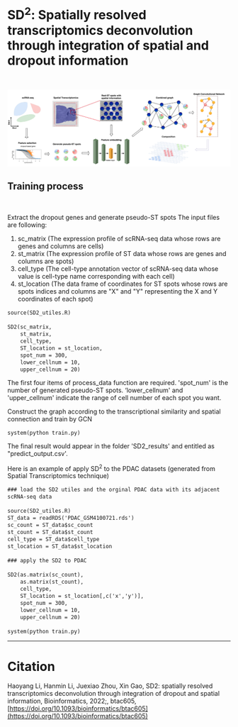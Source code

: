 # SD<sup>2</sup>: Spatially resolved transcriptomics deconvolution through integration of spatial and dropout information
<br>

![Pipeline](pipeline.png)
 
## Training process 

<br>

Extract the dropout genes and generate pseudo-ST spots
The input files are following:
1. sc_matrix (The expression profile of scRNA-seq data whose rows are genes and columns are cells)
2. st_matrix (The expression profile of ST data whose rows are genes and columns are spots)
3. cell_type (The cell-type annotation vector of scRNA-seq data whose value is cell-type name corresponding with each cell)
4. st_location (The data frame of coordinates for ST spots whose rows are spots indices and columns are "X" and "Y" representing the X and Y coordinates of each spot)

```
source(SD2_utiles.R)

SD2(sc_matrix,
    st_matrix,
    cell_type,
    ST_location = st_location,
    spot_num = 300, 
    lower_cellnum = 10,
    upper_cellnum = 20)
```
The first four items of process_data function are required.
'spot_num' is the number of generated pseudo-ST spots.
‘lower_cellnum' and 'upper_cellnum' indicate the range of cell number of each spot you want.



Construct the graph according to the transcriptional similarity and spatial connection and train by GCN

```
system(python train.py)
```

The final result would appear in the folder 'SD2_results' and entitled as "predict_output.csv'.

Here is an example of apply SD<sup>2</sup> to the PDAC datasets (generated from Spatial Transcriptomics technique)


```
### load the SD2 utiles and the orginal PDAC data with its adjacent scRNA-seq data

source(SD2_utiles.R)
ST_data = readRDS('PDAC_GSM4100721.rds')
sc_count = ST_data$sc_count
st_count = ST_data$st_count
cell_type = ST_data$cell_type
st_location = ST_data$st_location

### apply the SD2 to PDAC

SD2(as.matrix(sc_count),
    as.matrix(st_count),
    cell_type,
    ST_location = st_location[,c('x','y')],
    spot_num = 300, 
    lower_cellnum = 10,
    upper_cellnum = 20)

system(python train.py)

```

---

# Citation

Haoyang Li, Hanmin Li, Juexiao Zhou, Xin Gao, SD2: spatially resolved transcriptomics deconvolution through integration of dropout and spatial information, Bioinformatics, 2022;, btac605, [https://doi.org/10.1093/bioinformatics/btac605](https://doi.org/10.1093/bioinformatics/btac605)
